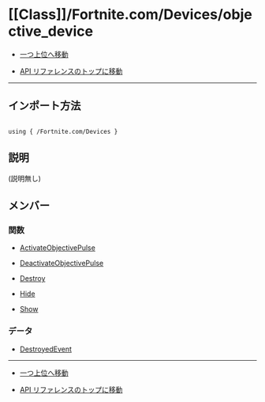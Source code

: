 # [[Class]]/Fortnite.com/Devices/objective_device

- [一つ上位へ移動](../main.md)

- [API リファレンスのトップに移動](/main.md)

---

## インポート方法

```verse

using { /Fortnite.com/Devices }

```

## 説明

(説明無し)

## メンバー

### 関数

- [ActivateObjectivePulse](./F_ActivateObjectivePulse/main.md)

- [DeactivateObjectivePulse](./F_DeactivateObjectivePulse/main.md)

- [Destroy](./F_Destroy/main.md)

- [Hide](./F_Hide/main.md)

- [Show](./F_Show/main.md)

### データ

- [DestroyedEvent](./D_DestroyedEvent/main.md)

---

- [一つ上位へ移動](../main.md)

- [API リファレンスのトップに移動](/main.md)
